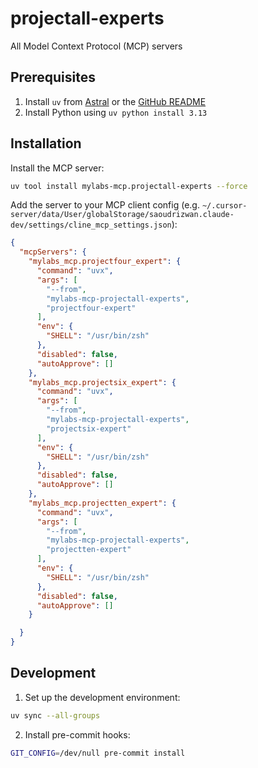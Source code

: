 # projectall-experts

All Model Context Protocol (MCP) servers

## Prerequisites

1. Install `uv` from [Astral](https://docs.astral.sh/uv/getting-started/installation/) or the [GitHub README](https://github.com/astral-sh/uv#installation)
2. Install Python using `uv python install 3.13`

## Installation

Install the MCP server:
```bash
uv tool install mylabs-mcp.projectall-experts --force 
```

Add the server to your MCP client config (e.g. `~/.cursor-server/data/User/globalStorage/saoudrizwan.claude-dev/settings/cline_mcp_settings.json`):
```json
{
  "mcpServers": {
    "mylabs_mcp.projectfour_expert": {
      "command": "uvx",
      "args": [
        "--from",
        "mylabs-mcp-projectall-experts",
        "projectfour-expert"
      ],
      "env": {
        "SHELL": "/usr/bin/zsh"
      },
      "disabled": false,
      "autoApprove": []
    },    
    "mylabs_mcp.projectsix_expert": {
      "command": "uvx",
      "args": [
        "--from",
        "mylabs-mcp-projectall-experts",
        "projectsix-expert"
      ],
      "env": {
        "SHELL": "/usr/bin/zsh"
      },
      "disabled": false,
      "autoApprove": []
    },
    "mylabs_mcp.projectten_expert": {
      "command": "uvx",
      "args": [
        "--from",
        "mylabs-mcp-projectall-experts",
        "projectten-expert"
      ],
      "env": {
        "SHELL": "/usr/bin/zsh"
      },
      "disabled": false,
      "autoApprove": []
    }

  }
}
```

## Development

1. Set up the development environment:
```bash
uv sync --all-groups
```

2. Install pre-commit hooks:
```bash
GIT_CONFIG=/dev/null pre-commit install
```
